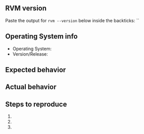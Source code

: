 ## RVM version

Paste the output for `rvm --version` below inside the backticks:
``

## Operating System info

  - Operating System:
  - Version/Release:

## Expected behavior



## Actual behavior



## Steps to reproduce
 1.
 2.
 3.
